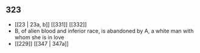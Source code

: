 ## 323
- [[23 | 23a, b]] [[331]] [[332]] 
- B, of alien blood and inferior race, is abandoned by A, a white man with whom she is in love
- [[229]] [[347 | 347a]] 

